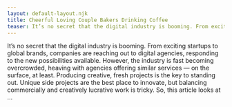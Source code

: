 ```yaml
---
layout: default-layout.njk
title: Cheerful Loving Couple Bakers Drinking Coffee
teaser: It’s no secret that the digital industry is booming. From exciting startups to global brands, companies are reaching out to digital agencies, responding to the new possibilities available. However, the industry is fast becoming overcrowded, heaving with agencies offering similar services — on the surface, at least. Producing creative, fresh projects is the key to standing out. Unique side projects are the best place to innovate, but balancing commercially and creatively lucrative work is tricky. So, this article looks at …
---
```



It’s no secret that the digital industry is booming. From exciting startups to global brands, companies are reaching out to digital agencies, responding to the new possibilities available. However, the industry is fast becoming overcrowded, heaving with agencies offering similar services — on the surface, at least. Producing creative, fresh projects is the key to standing out. Unique side projects are the best place to innovate, but balancing commercially and creatively lucrative work is tricky. So, this article looks at …
